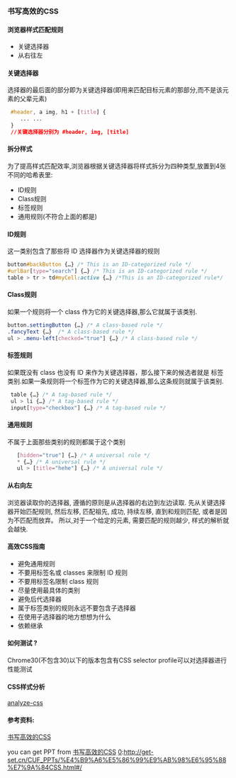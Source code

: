 ### 书写高效的CSS
#### 浏览器样式匹配规则
- 关键选择器
- 从右往左

#### 关键选择器
选择器的最后面的部分即为关键选择器(即用来匹配目标元素的那部分,而不是该元素的父辈元素)

```css
 #header, a img, h1 + [title] {
    ... ...
 }
 //关键选择器分别为 #header, img, [title]
```

#### 拆分样式
为了提高样式匹配效率,浏览器根据关键选择器将样式拆分为四种类型,放置到4张不同的哈希表里:

- ID规则
- Class规则
- 标签规则
- 通用规则(不符合上面的都是)

#### ID规则
这一类别包含了那些将 ID 选择器作为关键选择器的规则
```css
button#backButton {…} /* This is an ID-categorized rule */
#urlBar[type="search"] {…} /* This is an ID-categorized rule */
table > tr > td#myCell:active {…} /*This is an ID-categorized rule*/
```

#### Class规则
如果一个规则将一个 class 作为它的关键选择器,那么它就属于该类别.
```css
button.settingButton {…} /* A class-based rule */
.fancyText {…}	/* A class-based rule */
ul > .menu-left[checked="true"] {…} /* A class-based rule */                 
```

#### 标签规则
如果既没有 class 也没有 ID 来作为关键选择器，那么接下来的候选者就是 标签 类别.如果一条规则将一个标签作为它的关键选择器,那么这条规则就属于该类别.
```css
 table {…} /* A tag-based rule */
 ul > li {…} /* A tag-based rule */
 input[type="checkbox"] {…} /* A tag-based rule */
```

#### 通用规则
不属于上面那些类别的规则都属于这个类别

```css
   [hidden="true"] {…} /* A universal rule */
   * {…} /* A universal rule */
   ul > [title="hehe"] {…} /* A universal rule */
```

#### 从右向左
浏览器读取你的选择器, 遵循的原则是从选择器的右边到左边读取. 先从关键选择器开始匹配规则, 然后左移, 匹配祖先, 成功, 持续左移, 直到和规则匹配, 或者是因为不匹配而放弃。 所以,对于一个给定的元素, 需要匹配的规则越少, 样式的解析就会越快.

#### 高效CSS指南

- 避免通用规则
- 不要用标签名或 classes 来限制 ID 规则
- 不要用标签名限制 class 规则
- 尽量使用最具体的类别
- 避免后代选择器
- 属于标签类别的规则永远不要包含子选择器
- 在使用子选择器的地方想想为什么
- 依赖继承

#### 如何测试 ?
Chrome30(不包含30)以下的版本包含有CSS selector profile可以对选择器进行性能测试

#### CSS样式分析
[analyze-css][0]


#### 参考资料:
[书写高效的CSS][1]

[0]:https://github.com/macbre/analyze-css
[1]:https://developer.mozilla.org/en-US/docs/Web/Guide/CSS/Writing_efficient_CSS

you can get PPT from [书写高效的CSS][0]
[0]:http://get-set.cn/CUF_PPTs/%E4%B9%A6%E5%86%99%E9%AB%98%E6%95%88%E7%9A%84CSS.html#/